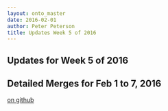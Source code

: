 ```yaml
---
layout: onto_master
date: 2016-02-01
author: Peter Peterson
title: Updates Week 5 of 2016
---
```

Updates for Week 5 of 2016
--------------------------

Detailed Merges for Feb 1 to 7, 2016
------------------------------------
[on github](https://github.com/mantidproject/mantid/pulls?q=is%3Apr+merged%3A2016-02-02..2016-02-07)

